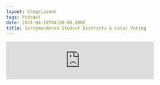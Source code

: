 ```yaml
---
layout: blogsLayout
tags: Podcast
date: 2021-04-18T04:00:00.000Z
title: Gerrymandered Student Districts & Local Voting
---
```


<iframe
    src="https://anchor.fm/uvm-votes/embed/episodes/Student-voting--progressive-gerrymandering---reasons-for-voting-locally-evcao9"
    height="102px" width="400px" frameborder="0"
    scrolling="no"></iframe>